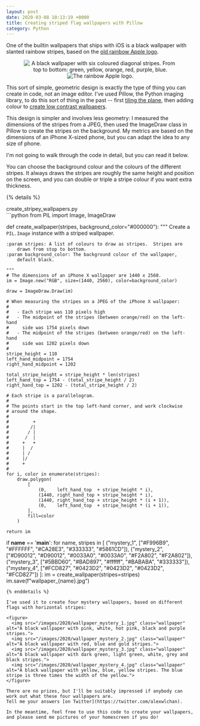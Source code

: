 ```yaml
---
layout: post
date: 2020-03-08 10:13:19 +0000
title: Creating striped flag wallpapers with Pillow
category: Python
---
```


<style>
  img {
    max-height: 250px;
    display: inline-block;
  }

  figure img {
    margin-left:  0.5em;
    margin-right: 0.5em;
  }

  figure {
    text-align: center;
  }
</style>

One of the builtin wallpapers that ships with iOS is a black wallpaper with slanted rainbow stripes, based on the [old rainbow Apple logo](https://commons.wikimedia.org/wiki/File:Apple_Computer_Logo_rainbow.svg).

<figure>
  <img src="/images/2020/rainbow_apple_wallpaper.jpg" class="wallpaper" alt="A black wallpaper with six coloured diagonal stripes. From top to bottom: green, yellow, orange, red, purple, blue.">
  <img src="/images/2020/rainbow_apple_logo.svg" alt="The rainbow Apple logo.">
</figure>

This sort of simple, geometric design is exactly the type of thing you can create in code, not an image editor.
I've used Pillow, the Python imaging library, to do this sort of thing in the past -- first [tiling the plane](/2016/10/tiling-the-plane-with-pillow/), then adding colour to [create low contrast wallpapers](/2016/10/wallpapers-with-pillow/).

This design is simpler and involves less geometry: I measured the dimensions of the stripes from a JPEG, then used the ImageDraw class in Pillow to create the stripes on the background.
My metrics are based on the dimensions of an iPhone X-sized phone, but you can adapt the idea to any size of phone.

I'm not going to walk through the code in detail, but you can read it below.

You can choose the background colour and the colours of the different stripes.
It always draws the stripes are roughly the same height and position on the screen, and you can double or triple a stripe colour if you want extra thickness.

{% details %}
  <summary>create_stripey_wallpapers.py</summary>
```python
from PIL import Image, ImageDraw


def create_wallpaper(stripes, background_color="#000000"):
    """
    Create a ``PIL.Image`` instance with a striped wallpaper.

    :param stripes: A list of colours to draw as stripes.  Stripes are
        drawn from stop to bottom.
    :param background_color: The background colour of the wallpaper,
        default black.

    """
    # The dimensions of an iPhone X wallpaper are 1440 x 2560.
    im = Image.new("RGB", size=(1440, 2560), color=background_color)

    draw = ImageDraw.Draw(im)

    # When measuring the stripes on a JPEG of the iPhone X wallpaper:
    #
    #   - Each stripe was 110 pixels high
    #   - The midpoint of the stripes (between orange/red) on the left-hand
    #     side was 1754 pixels down
    #   - The midpoint of the stripes (between orange/red) on the left-hand
    #     side was 1202 pixels down
    #
    stripe_height = 110
    left_hand_midpoint = 1754
    right_hand_midpoint = 1202

    total_stripe_height = stripe_height * len(stripes)
    left_hand_top = 1754 - (total_stripe_height / 2)
    right_hand_top = 1202 - (total_stripe_height / 2)

    # Each stripe is a parallelogram.
    #
    # The points start in the top left-hand corner, and work clockwise
    # around the shape.
    #
    #         +
    #        /|
    #       / |
    #      /  |
    #     +   +
    #     |  /
    #     | /
    #     |/
    #     +
    #
    for i, color in enumerate(stripes):
        draw.polygon(
            [
                (0,    left_hand_top  + stripe_height * i),
                (1440, right_hand_top + stripe_height * i),
                (1440, right_hand_top + stripe_height * (i + 1)),
                (0,    left_hand_top  + stripe_height * (i + 1)),
            ],
            fill=color
        )

    return im


if __name__ == '__main__':
    for name, stripes in [
        ("mystery_1", ["#F996B9", "#FFFFFF", "#CA28E3", "#333333", "#5861CD"]),
        ("mystery_2", ["#D90012", "#D90012", "#0033A0", "#0033A0", "#F2A802", "#F2A802"]),
        ("mystery_3", ["#5BBD60", "#BAD897", "#ffffff", "#BABABA", "#333333"]),
        ("mystery_4", ["#FCD827", "#0423D2", "#0423D2", "#0423D2", "#FCD827"])
    ]:
        im = create_wallpaper(stripes=stripes)
        im.save(f"wallpaper_{name}.jpg")
```
{% enddetails %}

I've used it to create four mystery wallpapers, based on different flags with horizontal stripes:

<figure>
  <img src="/images/2020/wallpaper_mystery_1.jpg" class="wallpaper" alt="A black wallpaper with pink, white, hot pink, black and purple stripes.">
  <img src="/images/2020/wallpaper_mystery_2.jpg" class="wallpaper" alt="A black wallpaper with red, blue and gold stripes.">
  <img src="/images/2020/wallpaper_mystery_3.jpg" class="wallpaper" alt="A black wallpaper with dark green, light green, white, grey and black stripes.">
  <img src="/images/2020/wallpaper_mystery_4.jpg" class="wallpaper" alt="A black wallpaper with yellow, blue, yellow stripes. The blue stripe is three times the width of the yellow.">
</figure>

There are no prizes, but I'll be suitably impressed if anybody can work out what these four wallpapers are.
Tell me your answers [on Twitter](https://twitter.com/alexwlchan).

In the meantime, feel free to use this code to create your wallpapers, and please send me pictures of your homescreen if you do!
